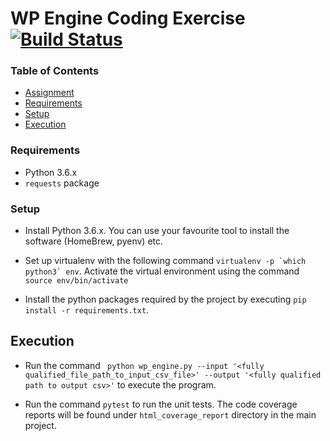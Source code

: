 # WP Engine Coding Exercise [![Build Status](https://travis-ci.org/manoflogan/WPEngine-Coding-Exam.svg?branch=master)](https://travis-ci.org/manoflogan/WPEngine-Coding-Exam)

### Table of Contents

- [Assignment](Assignment.md)
- [Requirements](#requirements)
- [Setup](#setup)
- [Execution](#execution)

### Requirements

* Python 3.6.x
* `requests` package

### Setup

* Install Python 3.6.x. You can use your favourite tool to install the software (HomeBrew, pyenv) etc.

* Set up virtualenv with the following command ``virtualenv -p `which python3` env``. Activate the virtual environment using the command `source env/bin/activate`

* Install the python packages required by the project by executing `pip install -r requirements.txt`.

## Execution

* Run the command ` python wp_engine.py --input '<fully qualified_file_path_to_input_csv_file>' --output '<fully qualified path to output csv>'` to execute the program.

* Run the command `pytest` to run the unit tests. The code coverage reports will be found under `html_coverage_report` directory in the main project.
